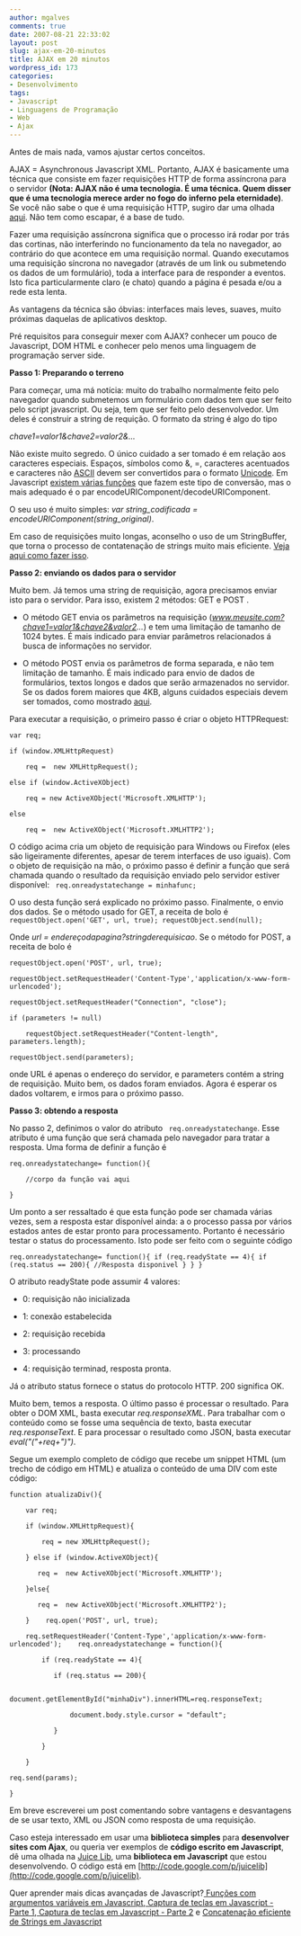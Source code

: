 ```yaml
---
author: mgalves
comments: true
date: 2007-08-21 22:33:02
layout: post
slug: ajax-em-20-minutos
title: AJAX em 20 minutos
wordpress_id: 173
categories:
- Desenvolvimento
tags:
- Javascript
- Linguagens de Programação
- Web
- Ajax
---
```


Antes de mais nada, vamos ajustar certos conceitos.

AJAX = Asynchronous Javascript XML.  Portanto, AJAX é basicamente uma técnica que consiste em fazer requisições HTTP de forma assíncrona para o servidor **(Nota: AJAX não é uma tecnologia. É uma técnica. Quem disser que é uma tecnologia merece arder no fogo do inferno pela eternidade)**. Se você não sabe o que é uma requisição HTTP, sugiro dar uma olhada [aqui](http://pt.wikipedia.org/wiki/HTTP). Não tem como escapar, é a base de tudo.

Fazer uma requisição  assíncrona significa que o processo irá rodar por trás das cortinas, não interferindo no funcionamento da tela no navegador, ao contrário do que acontece em uma requisição normal. Quando executamos uma requisição síncrona no navegador (através de um link ou submetendo os dados de um formulário), toda a interface para de responder a eventos. Isto fica particularmente claro (e chato) quando a página é pesada e/ou a rede esta lenta.


As vantagens da técnica são óbvias: interfaces mais leves, suaves, muito próximas daquelas de aplicativos desktop.


Pré requisitos para conseguir mexer com AJAX? conhecer um pouco de Javascript, DOM HTML e conhecer pelo menos uma linguagem de programação server side.

**Passo 1: Preparando o terreno**

Para começar, uma má notícia: muito do trabalho normalmente feito pelo navegador quando submetemos um formulário com dados tem que ser feito pelo script javascript. Ou seja, tem que ser feito pelo desenvolvedor. Um deles é construir a string de requição. O formato da string é algo do tipo


_chave1=valor1&chave2=valor2&..._




Não existe muito segredo. O único cuidado a ser tomado é em relação aos caracteres especiais. Espaços, símbolos como &, =,  caracteres acentuados e caracteres não [ASCII](http://pt.wikipedia.org/wiki/ASCII) devem ser convertidos para o formato [Unicode](http://pt.wikipedia.org/wiki/UNICODE).  Em Javascript [existem várias funções](http://xkr.us/articles/javascript/encode-compare/) que fazem este tipo de conversão, mas o mais adequado é o par encodeURIComponent/decodeURIComponent.




O seu uso é muito simples: _var string_codificada = encodeURIComponent(string_original)_.




Em caso de requisições muito longas, aconselho o uso de um StringBuffer, que torna o processo de contatenação de strings muito mais eficiente. [Veja aqui como fazer isso](http://log4dev.com/2006/04/06/stringbuffer-em-javascript/).




**Passo 2: enviando os dados para o servidor**


Muito bem. Já temos uma string de requisição, agora precisamos enviar isto para o servidor. Para isso, existem 2 métodos: GET e POST .



	
  * O método GET envia os parâmetros na requisição  (_www.meusite.com?chave1=valor1&chave2&valor2..._) e tem uma limitação de tamanho de 1024 bytes. É mais indicado para enviar parâmetros relacionados á busca de informações no servidor.

	
  * O método POST envia os parâmetros de forma separada, e não tem limitação de tamanho. É mais indicado para envio de dados de formulários, textos longos e dados que serão armazenados no servidor. Se os dados forem maiores que 4KB, alguns cuidados especiais devem ser tomados, como mostrado [aqui](http://log4dev.com/2006/04/04/envio-de-grandes-conjuntos-de-dados-com-ajax/).


Para executar a requisição, o primeiro passo é criar o objeto HTTPRequest:

    
    
    var req;
    
    if (window.XMLHttpRequest)
    
        req =  new XMLHttpRequest();
    
    else if (window.ActiveXObject)
    
        req = new ActiveXObject('Microsoft.XMLHTTP');
    
    else
    
        req =  new ActiveXObject('Microsoft.XMLHTTP2');


O código acima cria um objeto de requisição para Windows ou Firefox (eles são ligeiramente diferentes, apesar de terem interfaces de uso iguais). Com o objeto de requisição na mão, o próximo passo é definir a função que será chamada quando o resultado da requisição enviado pelo servidor estiver disponível:
`
req.onreadystatechange = minhafunc;`

O uso desta função será explicado no próximo passo. Finalmente, o envio dos dados. Se o método usado for GET, a receita de bolo é
`
requestObject.open('GET', url, true);
requestObject.send(null);
`

Onde _url = endereçodapagina?stringderequisicao_. Se o método for POST, a receita de bolo é

    
    
    requestObject.open('POST', url, true);
    
    requestObject.setRequestHeader('Content-Type','application/x-www-form-urlencoded');
    
    requestObject.setRequestHeader("Connection", "close");
    
    if (parameters != null)
    
        requestObject.setRequestHeader("Content-length", parameters.length);
    
    requestObject.send(parameters);


onde URL é apenas o endereço do servidor, e parameters contém a string de requisição. Muito bem, os dados foram enviados. Agora é esperar os dados voltarem, e irmos para o próximo passo.

**Passo 3: obtendo a resposta**

No passo 2, definimos o valor do atributo ` req.onreadystatechange`. Esse atributo é uma função que será chamada pelo navegador para tratar a resposta. Uma forma de definir a função é

    
    req.onreadystatechange= function(){
    
        //corpo da função vai aqui
    
    }


Um ponto a ser ressaltado é que esta função pode ser chamada várias vezes, sem a resposta estar disponível ainda: a o processo passa por vários estados antes de estar pronto para processamento. Portanto é necessário testar o status do processamento. Isto pode ser feito com o seguinte código

`req.onreadystatechange= function(){
if (req.readyState == 4){
if (req.status == 200){
//Resposta disponivel
}
}
}
`

O atributo readyState pode assumir 4 valores:



	
  * 0: requisição não inicializada

	
  * 1: conexão estabelecida

	
  * 2: requisição recebida

	
  * 3: processando

	
  * 4: requisição terminad, resposta pronta.


Já o atributo status fornece o status do protocolo HTTP. 200 significa OK.

Muito bem, temos a resposta. O último passo é processar o resultado. Para obter o DOM XML,  basta executar _req.responseXML_. Para trabalhar com o conteúdo como se fosse uma sequência de texto, basta executar _req.responseText_. E para processar o resultado como JSON, basta executar  _eval("("+req+")")_.

Segue um exemplo completo de código que recebe um snippet HTML (um trecho de código em HTML) e atualiza o conteúdo de uma DIV com este código:

    
    function atualizaDiv(){
    
        var req;
    
        if (window.XMLHttpRequest){
    
            req = new XMLHttpRequest();
    
        } else if (window.ActiveXObject){
    
           req =  new ActiveXObject('Microsoft.XMLHTTP');
    
        }else{
    
           req =  new ActiveXObject('Microsoft.XMLHTTP2');
    
        }    req.open('POST', url, true);
    
        req.setRequestHeader('Content-Type','application/x-www-form-urlencoded');    req.onreadystatechange = function(){
    
            if (req.readyState == 4){
    
               if (req.status == 200){
    
                   document.getElementById("minhaDiv").innerHTML=req.responseText;
    
                   document.body.style.cursor = "default";
    
               }
    
            }
    
        }
    
    req.send(params);
    
    }


Em breve escreverei um post comentando sobre vantagens e desvantagens de se usar texto, XML ou JSON como resposta de uma requisição.

Caso esteja interessado em usar uma **biblioteca simples** para **desenvolver sites com Ajax**, ou queria ver exemplos de **código escrito em Javascript**, dê uma olhada na [Juice Lib](http://code.google.com/p/juicelib), uma **biblioteca em Javascript** que estou desenvolvendo. O código está em [http://code.google.com/p/juicelib](http://code.google.com/p/juicelib).

Quer aprender mais dicas avançadas de Javascript?[ Funções com argumentos variáveis em Javascript](http://log4dev.com/2007/10/13/funcoes-com-argumentos-variaveis-em-javascript/),[ Captura de teclas em Javascript - Parte 1](http://log4dev.com/2006/04/19/captura-de-teclas-em-javascript-parte-1/),[ Captura de teclas em Javascript - Parte 2](http://log4dev.com/2006/05/15/captura-de-teclas-em-javascript-parte-2-2/) e [Concatenação eficiente de Strings em Javascript](http://log4dev.com/2006/04/06/stringbuffer-em-javascript/)
